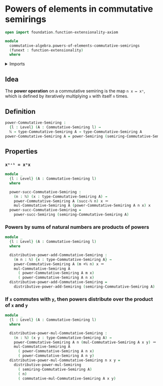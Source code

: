 # Powers of elements in commutative semirings

```agda
open import foundation.function-extensionality-axiom

module
  commutative-algebra.powers-of-elements-commutative-semirings
  (funext : function-extensionality)
  where
```

<details><summary>Imports</summary>

```agda
open import commutative-algebra.commutative-semirings funext

open import elementary-number-theory.addition-natural-numbers
open import elementary-number-theory.natural-numbers

open import foundation.identity-types funext
open import foundation.universe-levels

open import ring-theory.powers-of-elements-semirings funext
```

</details>

## Idea

The **power operation** on a commutative semiring is the map `n x ↦ xⁿ`, which
is defined by iteratively multiplying `x` with itself `n` times.

## Definition

```agda
power-Commutative-Semiring :
  {l : Level} (A : Commutative-Semiring l) →
  ℕ → type-Commutative-Semiring A → type-Commutative-Semiring A
power-Commutative-Semiring A = power-Semiring (semiring-Commutative-Semiring A)
```

## Properties

### `xⁿ⁺¹ = xⁿx`

```agda
module _
  {l : Level} (A : Commutative-Semiring l)
  where

  power-succ-Commutative-Semiring :
    (n : ℕ) (x : type-Commutative-Semiring A) →
    power-Commutative-Semiring A (succ-ℕ n) x ＝
    mul-Commutative-Semiring A (power-Commutative-Semiring A n x) x
  power-succ-Commutative-Semiring =
    power-succ-Semiring (semiring-Commutative-Semiring A)
```

### Powers by sums of natural numbers are products of powers

```agda
module _
  {l : Level} (A : Commutative-Semiring l)
  where

  distributive-power-add-Commutative-Semiring :
    (m n : ℕ) {x : type-Commutative-Semiring A} →
    power-Commutative-Semiring A (m +ℕ n) x ＝
    mul-Commutative-Semiring A
      ( power-Commutative-Semiring A m x)
      ( power-Commutative-Semiring A n x)
  distributive-power-add-Commutative-Semiring =
    distributive-power-add-Semiring (semiring-Commutative-Semiring A)
```

### If `x` commutes with `y`, then powers distribute over the product of `x` and `y`

```agda
module _
  {l : Level} (A : Commutative-Semiring l)
  where

  distributive-power-mul-Commutative-Semiring :
    (n : ℕ) (x y : type-Commutative-Semiring A) →
    power-Commutative-Semiring A n (mul-Commutative-Semiring A x y) ＝
    mul-Commutative-Semiring A
      ( power-Commutative-Semiring A n x)
      ( power-Commutative-Semiring A n y)
  distributive-power-mul-Commutative-Semiring n x y =
    distributive-power-mul-Semiring
      ( semiring-Commutative-Semiring A)
      ( n)
      ( commutative-mul-Commutative-Semiring A x y)
```
